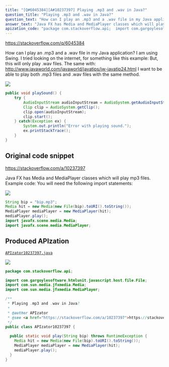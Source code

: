```yaml
---
title: "[Q#6045384][A#10237397] Playing .mp3 and .wav in Java?"
question_title: "Playing .mp3 and .wav in Java?"
question_text: "How can I play an .mp3 and a .wav file in my Java application? I am using Swing. I tried looking on the internet, for something like this example: But, this will only play .wav files. The same with: http://www.javaworld.com/javaworld/javatips/jw-javatip24.html I want to be able to play both .mp3 files and .wav files with the same method."
answer_text: "Java FX has Media and MediaPlayer classes which will play mp3 files. Example code: You will need the following import statements:"
apization_code: "package com.stackoverflow.api;  import com.gargoylesoftware.htmlunit.javascript.host.file.File; import com.sun.media.jfxmedia.Media; import com.sun.media.jfxmedia.MediaPlayer;  /**  * Playing .mp3 and .wav in Java?  *  * @author APIzator  * @see <a href=\"https://stackoverflow.com/a/10237397\">https://stackoverflow.com/a/10237397</a>  */ public class APIzator10237397 {    public static void play(String bip) throws RuntimeException {     Media hit = new Media(new File(bip).toURI().toString());     MediaPlayer mediaPlayer = new MediaPlayer(hit);     mediaPlayer.play();   } }"
---
```


https://stackoverflow.com/q/6045384

How can I play an .mp3 and a .wav file in my Java application? I am using Swing. I tried looking on the internet, for something like this example:
But, this will only play .wav files.
The same with:
http://www.javaworld.com/javaworld/javatips/jw-javatip24.html
I want to be able to play both .mp3 files and .wav files with the same method.


<div class="code-logo"><img src="/stackoverflow.png" /></div>

```java
public void playSound() {
    try {
        AudioInputStream audioInputStream = AudioSystem.getAudioInputStream(new File("D:/MusicPlayer/fml.mp3").getAbsoluteFile());
        Clip clip = AudioSystem.getClip();
        clip.open(audioInputStream);
        clip.start();
    } catch(Exception ex) {
        System.out.println("Error with playing sound.");
        ex.printStackTrace();
    }
}
```


## Original code snippet

https://stackoverflow.com/a/10237397

Java FX has Media and MediaPlayer classes which will play mp3 files.
Example code:
You will need the following import statements:

<div class="code-logo"><img src="/stackoverflow.png" /></div>

```java
String bip = "bip.mp3";
Media hit = new Media(new File(bip).toURI().toString());
MediaPlayer mediaPlayer = new MediaPlayer(hit);
mediaPlayer.play();
import javafx.scene.media.Media;
import javafx.scene.media.MediaPlayer;
```

## Produced APIzation

[`APIzator10237397.java`](https://github.com/pasqualesalza/apization-temp-data/raw/master/search/APIzator10237397.java)

<div class="code-logo"><img src="/apizator.png" /></div>

```java
package com.stackoverflow.api;

import com.gargoylesoftware.htmlunit.javascript.host.file.File;
import com.sun.media.jfxmedia.Media;
import com.sun.media.jfxmedia.MediaPlayer;

/**
 * Playing .mp3 and .wav in Java?
 *
 * @author APIzator
 * @see <a href="https://stackoverflow.com/a/10237397">https://stackoverflow.com/a/10237397</a>
 */
public class APIzator10237397 {

  public static void play(String bip) throws RuntimeException {
    Media hit = new Media(new File(bip).toURI().toString());
    MediaPlayer mediaPlayer = new MediaPlayer(hit);
    mediaPlayer.play();
  }
}

```